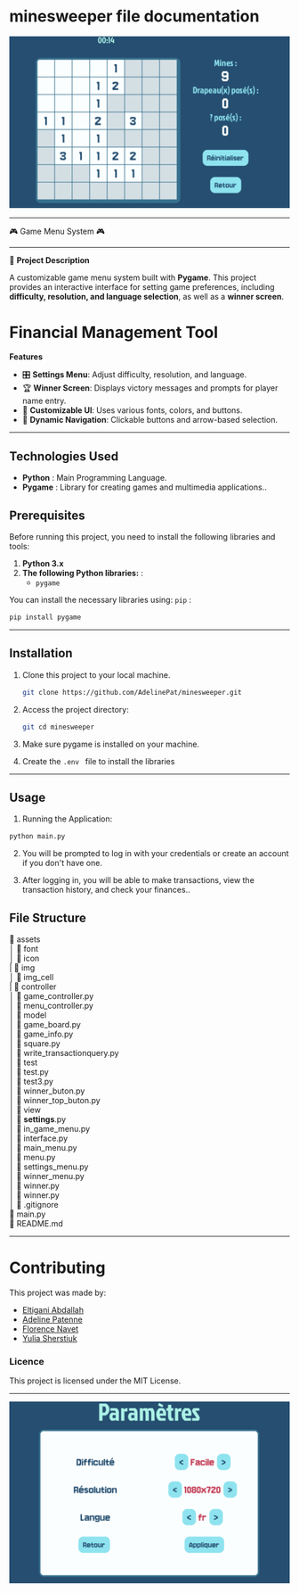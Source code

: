 # minesweeper file documentation

![preview main](minesweeper.png)

---

🎮 Game Menu System 🎮

---

📌 **Project Description**

A customizable game menu system built with **Pygame**. This project provides an interactive interface for setting game preferences, including **difficulty, resolution, and language selection**, as well as a **winner screen**.

# Financial Management Tool

**Features**

- 🎛  **Settings Menu**: Adjust difficulty, resolution, and language.  
- 🏆 **Winner Screen**: Displays victory messages and prompts for player name entry.  
- 🎨 **Customizable UI**: Uses various fonts, colors, and buttons.  
- 🔄 **Dynamic Navigation**: Clickable buttons and arrow-based selection.  

---

## Technologies Used

- **Python** : Main Programming Language.
- **Pygame** : Library for creating games and multimedia applications..

## Prerequisites

Before running this project, you need to install the following libraries and tools:

1. **Python 3.x**
2. **The following Python libraries:** :
   - `pygame`


You can install the necessary libraries using: `pip` :

```bash
pip install pygame
```

---

## Installation

1.  Clone this project to your local machine.
    ```bash
    git clone https://github.com/AdelinePat/minesweeper.git
    ```
2.  Access the project directory:

    ```bash
    git cd minesweeper
    ```

3.  Make sure pygame is installed on your machine.

4.  Create the `.env ` file to install the libraries

---

## Usage

1.  Running the Application:

```bash
python main.py
```

2.  You will be prompted to log in with your credentials or create an account if you don't have one.

3.  After logging in, you will be able to make transactions, view the transaction history, and check your finances..

## File Structure

📂 assets  
│ 📂 font  
│ 📂 icon    
| 📂 img  
│ 📂 img_cell    
|
📂 controller  
│ 📄 game_controller.py  
│ 📄 menu_controller.py   
│
📂 model  
│ 📄 game_board.py  
│ 📄 game_info.py  
│ 📄 square.py  
│ 📄 write_transactionquery.py  
│
📂 test  
│ 📄 test.py  
│ 📄 test3.py  
│ 📄 winner_buton.py  
│ 📄 winner_top_buton.py  
│
📂 view  
│ 📄 **settings**.py  
│ 📄 in_game_menu.py  
│ 📄 interface.py  
│ 📄 main_menu.py  
│ 📄 menu.py  
│ 📄 settings_menu.py  
│ 📄 winner_menu.py  
│ 📄 winner.py  
│ 📄 winner.py   
│
📄 .gitignore  
📄 main.py  
📄 README.md

---


# Contributing

This project was made by:

- [Eltigani Abdallah](https://github.com/eltigani-abdallah)
- [Adeline Patenne](https://github.com/AdelinePat/)
- [Florence Navet](https://github.com/florence-navet)
- [Yulia Sherstiuk](https://github.com/yuliia-sherstiuk)

### Licence

This project is licensed under the MIT License.

---

![preview main](readme_settings.png)  






